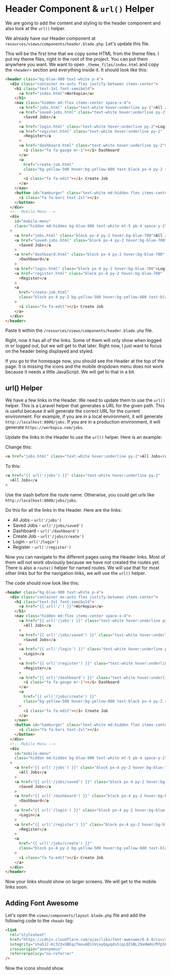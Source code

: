 # Header Component & `url()` Helper

We are going to add the content and styling to the header component and also look at the `url()` helper.

We already have our Header component at `resources/views/components/header.blade.php`. Let's update this file.

This will be the first time that we copy some HTML from the theme files. I put my theme files, right in the root of the project. You can put them anywhere you want. We want to open `_theme_files/index.html` and copy the `<header>` section and everything inside it. It should look like this:

```html
<header class="bg-blue-900 text-white p-4">
  <div class="container mx-auto flex justify-between items-center">
    <h1 class="text-3xl font-semibold">
      <a href="index.html">Workopia</a>
    </h1>
    <nav class="hidden md:flex items-center space-x-4">
      <a href="jobs.html" class="text-white hover:underline py-2">All Jobs</a>
      <a href="saved-jobs.html" class="text-white hover:underline py-2"
        >Saved Jobs</a
      >
      <a href="login.html" class="text-white hover:underline py-2">Login</a>
      <a href="register.html" class="text-white hover:underline py-2"
        >Register</a
      >
      <a href="dashboard.html" class="text-white hover:underline py-2">
        <i class="fa fa-gauge mr-1"></i> Dashboard
      </a>
      <a
        href="create-job.html"
        class="bg-yellow-500 hover:bg-yellow-600 text-black px-4 py-2 rounded hover:shadow-md transition duration-300"
      >
        <i class="fa fa-edit"></i> Create Job
      </a>
    </nav>
    <button id="hamburger" class="text-white md:hidden flex items-center">
      <i class="fa fa-bars text-2xl"></i>
    </button>
  </div>
  <!-- Mobile Menu -->
  <div
    id="mobile-menu"
    class="hidden md:hidden bg-blue-900 text-white mt-5 pb-4 space-y-2"
  >
    <a href="jobs.html" class="block px-4 py-2 hover:bg-blue-700">All Jobs</a>
    <a href="saved-jobs.html" class="block px-4 py-2 hover:bg-blue-700"
      >Saved Jobs</a
    >
    <a href="dashboard.html" class="block px-4 py-2 hover:bg-blue-700"
      >Dashboard</a
    >
    <a href="login.html" class="block px-4 py-2 hover:bg-blue-700">Login</a>
    <a href="register.html" class="block px-4 py-2 hover:bg-blue-700"
      >Register</a
    >
    <a
      href="create-job.html"
      class="block px-4 py-2 bg-yellow-500 hover:bg-yellow-600 text-black"
    >
      <i class="fa fa-edit"></i> Create Job
    </a>
  </div>
</header>
```

Paste it within the `/resources/views/components/header.blade.php` file.

Right, now it has all of the links. Some of them will only show when logged in or logged out, but we will get to that later. Right now, I just want to focus on the header being displayed and styled.

If you go to the homepage now, you should see the Header at the top of the page. It is missing the icons and the mobile dropdown menu does not work because it needs a little JavaScript. We will get to that in a bit.

## url() Helper

We have a few links in the Header. We need to update them to use the `url()` helper. This is a Laravel helper that generates a URL for the given path. This is useful because it will generate the correct URL for the current environment. For example, if you are in a local environment, it will generate `http://localhost:8000/jobs`. If you are in a production environment, it will generate `https://workopia.com/jobs`.

Update the links in the Header to use the `url()` helper. Here is an example:

Change this:

```html
<a href="jobs.html" class="text-white hover:underline py-2">All Jobs</a>
```

To this:

```html
<a href="{{ url('/jobs') }}" class="text-white hover:underline py-2"
  >All Jobs</a
>
```

Use the slash before the route name. Otherwise, you could get urls like `http://localhost:8000/jobs/jobs`.

Do this for all the links in the Header. Here are the links:

- All Jobs - `url('/jobs')`
- Saved Jobs - `url('/jobs/saved')`
- Dashboard - `url('/dashboard')`
- Create Job - `url('/jobs/create')`
- Login - `url('/login')`
- Register - `url('/register')`

Now you can navigate to the different pages using the Header links. Most of them will not work obviously because we have not created the routes yet. There is also a `route()` helper for named routes. We will use that for most other links but for the navigation links, we will use the `url()` helper.

The code should now look like this:

```html
<header class="bg-blue-900 text-white p-4">
  <div class="container mx-auto flex justify-between items-center">
    <h1 class="text-3xl font-semibold">
      <a href="{{ url('/') }}">Workopia</a>
    </h1>
    <nav class="hidden md:flex items-center space-x-4">
      <a href="{{ url('/jobs') }}" class="text-white hover:underline py-2"
        >All Jobs</a
      >
      <a href="{{ url('/jobs/saved') }}" class="text-white hover:underline py-2"
        >Saved Jobs</a
      >
      <a href="{{ url('/login') }}" class="text-white hover:underline py-2"
        >Login</a
      >
      <a href="{{ url('/register') }}" class="text-white hover:underline py-2"
        >Register</a
      >
      <a href="{{ url('/dashboard') }}" class="text-white hover:underline py-2">
        <i class="fa fa-gauge mr-1"></i> Dashboard
      </a>
      <a
        href="{{ url('/jobs/create') }}"
        class="bg-yellow-500 hover:bg-yellow-600 text-black px-4 py-2 rounded hover:shadow-md transition duration-300"
      >
        <i class="fa fa-edit"></i> Create Job
      </a>
    </nav>
    <button id="hamburger" class="text-white md:hidden flex items-center">
      <i class="fa fa-bars text-2xl"></i>
    </button>
  </div>
  <!-- Mobile Menu -->
  <div
    id="mobile-menu"
    class="hidden md:hidden bg-blue-900 text-white mt-5 pb-4 space-y-2"
  >
    <a href="{{ url('/jobs') }}" class="block px-4 py-2 hover:bg-blue-700"
      >All Jobs</a
    >
    <a href="{{ url('/jobs/saved') }}" class="block px-4 py-2 hover:bg-blue-700"
      >Saved Jobs</a
    >
    <a href="{{ url('/dashboard') }}" class="block px-4 py-2 hover:bg-blue-700"
      >Dashboard</a
    >
    <a href="{{ url('/login') }}" class="block px-4 py-2 hover:bg-blue-700"
      >Login</a
    >
    <a href="{{ url('/register') }}" class="block px-4 py-2 hover:bg-blue-700"
      >Register</a
    >
    <a
      href="{{ url('/jobs/create') }}"
      class="block px-4 py-2 bg-yellow-500 hover:bg-yellow-600 text-black"
    >
      <i class="fa fa-edit"></i> Create Job
    </a>
  </div>
</header>
```

Now your links should show on larger screens. We will get to the mobile links soon.

## Adding Font Awesome

Let's open the `views/components/layout.blade.php` file and add the following code to the `<head>` tag:

```html
<link
  rel="stylesheet"
  href="https://cdnjs.cloudflare.com/ajax/libs/font-awesome/6.6.0/css/all.min.css"
  integrity="sha512-Kc323vGBEqzTmouAECnVceyQqyqdsSiqLQISBL29aUW4U/M7pSPA/gEUZQqv1cwx4OnYxTxve5UMg5GT6L4JJg=="
  crossorigin="anonymous"
  referrerpolicy="no-referrer"
/>
```

Now the icons should show.
